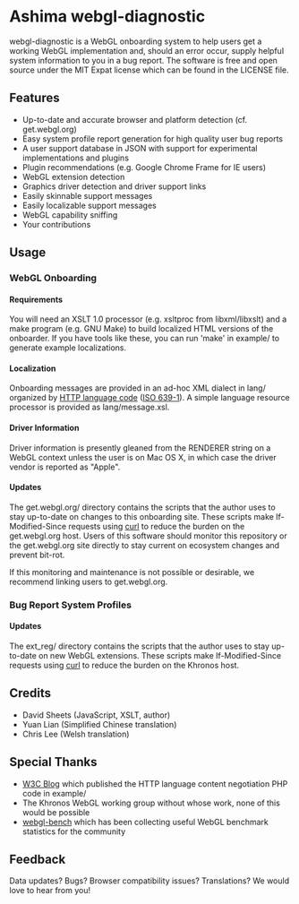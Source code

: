 # Ashima webgl-diagnostic

webgl-diagnostic is a WebGL onboarding system to help users get a
working WebGL implementation and, should an error occur, supply helpful
system information to you in a bug report. The software is free and open
source under the MIT Expat license which can be found in the LICENSE
file.

## Features

* Up-to-date and accurate browser and platform detection (cf. get.webgl.org)
* Easy system profile report generation for high quality user bug reports
* A user support database in JSON with support for experimental implementations and plugins
* Plugin recommendations (e.g. Google Chrome Frame for IE users)
* WebGL extension detection
* Graphics driver detection and driver support links
* Easily skinnable support messages
* Easily localizable support messages
* WebGL capability sniffing
* Your contributions

## Usage

### WebGL Onboarding

#### Requirements

You will need an XSLT 1.0 processor (e.g. xsltproc from libxml/libxslt)
and a make program (e.g. GNU Make) to build localized HTML versions of
the onboarder. If you have tools like these, you can run 'make' in example/
to generate example localizations.

#### Localization

Onboarding messages are provided in an ad-hoc XML dialect in lang/
organized by [HTTP language code](http://www.w3.org/Protocols/rfc2616/rfc2616-sec3.html#sec3.10) ([ISO 639-1](http://en.wikipedia.org/wiki/ISO_639-1)). A simple language resource processor is provided as lang/message.xsl.

#### Driver Information

Driver information is presently gleaned from the RENDERER string on a WebGL
context unless the user is on Mac OS X, in which case the driver vendor
is reported as "Apple".

#### Updates

The get.webgl.org/ directory contains the scripts that the author uses
to stay up-to-date on changes to this onboarding site. These scripts
make If-Modified-Since requests using [curl](http://curl.haxx.se/)
to reduce the burden on the get.webgl.org host. Users of this software
should monitor this repository or the get.webgl.org site directly to
stay current on ecosystem changes and prevent bit-rot.

If this monitoring and maintenance is not possible or
desirable, we recommend linking users to get.webgl.org.

### Bug Report System Profiles

#### Updates

The ext_reg/ directory contains the scripts that the author uses to stay
up-to-date on new WebGL extensions. These scripts make
If-Modified-Since requests using [curl](http://curl.haxx.se/) to
reduce the burden on the Khronos host.

## Credits

* David Sheets (JavaScript, XSLT, author)
* Yuan Lian (Simplified Chinese translation)
* Chris Lee (Welsh translation)

## Special Thanks

* [W3C Blog](http://www.w3.org/QA/2006/02/content_negotiation) which
  published the HTTP language content negotiation PHP code in example/
* The Khronos WebGL working group without whose work, none of this would
  be possible
* [webgl-bench](http://webgl-bench.appspot.com/) which has been
  collecting useful WebGL benchmark statistics for the community

## Feedback

Data updates? Bugs? Browser compatibility issues? Translations? We would
love to hear from you!
